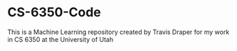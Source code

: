# CS-6350-Code
This is a Machine Learning repository created by Travis Draper for my work in CS 6350 at the University of Utah
